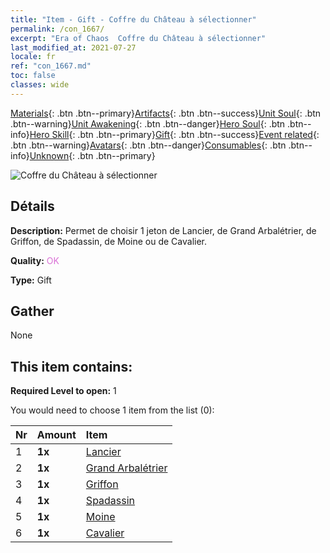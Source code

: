 ```yaml
---
title: "Item - Gift - Coffre du Château à sélectionner"
permalink: /con_1667/
excerpt: "Era of Chaos  Coffre du Château à sélectionner"
last_modified_at: 2021-07-27
locale: fr
ref: "con_1667.md"
toc: false
classes: wide
---
```

 [Materials](/ItemsFR/){: .btn .btn--primary}[Artifacts](/ItemsFR/Artifacts/){: .btn .btn--success}[Unit Soul](/ItemsFR/UnitSoul/){: .btn .btn--warning}[Unit Awakening](/ItemsFR/UnitAwakening/){: .btn .btn--danger}[Hero Soul](/ItemsFR/HeroSoul/){: .btn .btn--info}[Hero Skill](/ItemsFR/HeroSkill/){: .btn .btn--primary}[Gift](/ItemsFR/Gift/){: .btn .btn--success}[Event related](/ItemsFR/Events/){: .btn .btn--warning}[Avatars](/ItemsFR/Avatars/){: .btn .btn--danger}[Consumables](/ItemsFR/Consumables/){: .btn .btn--info}[Unknown](/ItemsFR/Unknown/){: .btn .btn--primary}

 ![Coffre du Château à sélectionner](/images/t/i_907283.png)

## Détails
 **Description:** Permet de choisir 1 jeton de Lancier, de Grand Arbalétrier, de Griffon, de Spadassin, de Moine ou de Cavalier.

 **Quality:** <span style="color: #DA70D6">OK</span>

 **Type:** Gift

## Gather

  None

## This item contains:

 **Required Level to open:** 1

 You would need to choose 1 item from the list (0):

  | Nr | Amount |     Item    |
  |:---|:-------|:------------|
  | 1 |  **1x** | [Lancier](/ItemsFR/unt_190/) |  | 
  | 2 |  **1x** | [Grand Arbalétrier](/ItemsFR/unt_191/) |  | 
  | 3 |  **1x** | [Griffon](/ItemsFR/unt_192/) |  | 
  | 4 |  **1x** | [Spadassin](/ItemsFR/unt_193/) |  | 
  | 5 |  **1x** | [Moine](/ItemsFR/unt_194/) |  | 
  | 6 |  **1x** | [Cavalier ](/ItemsFR/unt_195/) |  | 
